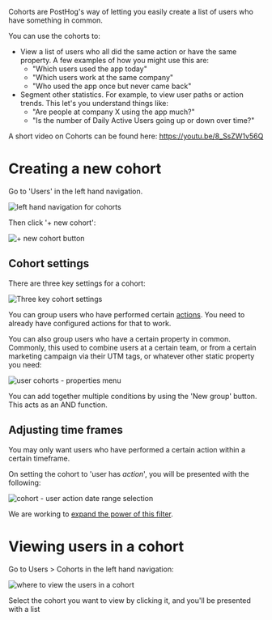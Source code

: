 Cohorts are PostHog's way of letting you easily create a list of users who have something in common.

You can use the cohorts to:

* View a list of users who all did the same action or have the same property. A few examples of how you might use this are:
  * "Which users used the app today"
  * "Which users work at the same company"
  * "Who used the app once but never came back"
* Segment other statistics. For example, to view user paths or action trends. This let's you understand things like:
  * "Are people at company X using the app much?"
  * "Is the number of Daily Active Users going up or down over time?"

A short video on Cohorts can be found here: https://youtu.be/8_SsZW1v56Q

# Creating a new cohort

Go to 'Users' in the left hand navigation.

![left hand navigation for cohorts](https://posthog-static-files.s3.us-east-2.amazonaws.com/Documentation-Assets/Screenshot+2020-02-27+at+15.34.56.png)

Then click '+ new cohort':

![+ new cohort button](https://posthog-static-files.s3.us-east-2.amazonaws.com/Documentation-Assets/Screenshot+2020-02-27+at+15.35.02.png)

## Cohort settings

There are three key settings for a cohort:

![Three key cohort settings](https://posthog-static-files.s3.us-east-2.amazonaws.com/Documentation-Assets/Screenshot+2020-02-27+at+15.44.30.png)

You can group users who have performed certain [actions](/features/actions). You need to already have configured actions for that to work.

You can also group users who have a certain property in common. Commonly, this used to combine users at a certain team, or from a certain marketing campaign via their UTM tags, or whatever other static property you need:

![user cohorts - properties menu](https://posthog-static-files.s3.us-east-2.amazonaws.com/Documentation-Assets/Screenshot+2020-02-27+at+15.58.24.png)

You can add together multiple conditions by using the 'New group' button. This acts as an AND function.

## Adjusting time frames

You may only want users who have performed a certain action within a certain timeframe.

On setting the cohort to 'user has *action*', you will be presented with the following:

![cohort - user action date range selection](https://posthog-static-files.s3.us-east-2.amazonaws.com/Documentation-Assets/Screenshot+2020-02-27+at+15.59.50.png)

We are working to [expand the power of this filter](https://github.com/PostHog/posthog/issues/199).

# Viewing users in a cohort

Go to Users > Cohorts in the left hand navigation:

![where to view the users in a cohort](https://posthog-static-files.s3.us-east-2.amazonaws.com/Documentation-Assets/Screenshot+2020-02-27+at+16.10.06.png)

Select the cohort you want to view by clicking it, and you'll be presented with a list